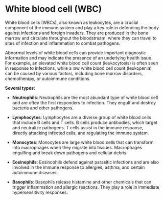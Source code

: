 # White blood cell (WBC)

White blood cells (WBCs), also known as leukocytes, are a crucial component of the immune system and play a key role in defending the body against infections and foreign invaders. They are produced in the bone marrow and circulate throughout the bloodstream, where they can travel to sites of infection and inflammation to combat pathogens.

Abnormal levels of white blood cells can provide important diagnostic information and may indicate the presence of an underlying health issue. For example, an elevated white blood cell count (leukocytosis) is often seen in response to infections, while a low white blood cell count (leukopenia) can be caused by various factors, including bone marrow disorders, chemotherapy, or autoimmune conditions.

**Several types:**

* **Neutrophils**: Neutrophils are the most abundant type of white blood cell and are often the first responders to infection. They engulf and destroy bacteria and other pathogens.

* **Lymphocytes**: Lymphocytes are a diverse group of white blood cells that include B cells and T cells. B cells produce antibodies, which target and neutralize pathogens. T cells assist in the immune response, directly attacking infected cells, and regulating the immune system.

* **Monocytes**: Monocytes are large white blood cells that can transform into macrophages when they migrate into tissues. Macrophages engulfing and break down pathogens and cellular debris.

* **Eosinophils**: Eosinophils defend against parasitic infections and are also involved in the immune response to allergies, asthma, and certain autoimmune diseases.

* **Basophils**: Basophils release histamine and other chemicals that can trigger inflammation and allergic reactions. They play a role in immediate hypersensitivity responses.
